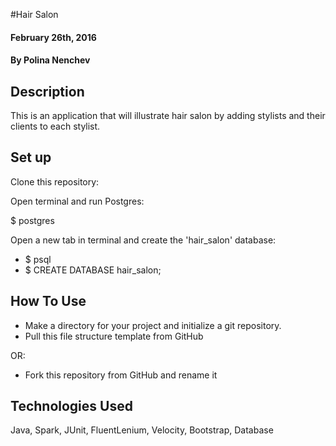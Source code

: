 #Hair Salon

#### February 26th, 2016

#### By Polina Nenchev

## Description

This is an application that will illustrate hair salon by adding stylists and their clients to each stylist.


## Set up

Clone this repository:

Open terminal and run Postgres:

$ postgres

Open a new tab in terminal and create the 'hair_salon' database:

* $ psql
* $ CREATE DATABASE hair_salon;


## How To Use

* Make a directory for your project and initialize a git repository.
* Pull this file structure template from GitHub

OR:

* Fork this repository from GitHub and rename it

## Technologies Used

Java, Spark, JUnit, FluentLenium, Velocity, Bootstrap, Database
